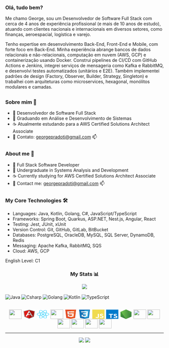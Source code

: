 ### Olá, tudo bem?
Me chamo George, sou um Desenvolvedor de Software Full Stack com cerca de 4 anos de experiência profissional (e mais de 10 anos de estudo), atuando com clientes nacionais e internacionais em diversos setores, como finanças, aeroespacial, logística e varejo.

Tenho expertise em desenvolvimento Back-End, Front-End e Mobile, com forte foco em Back-End. Minha experiência abrange bancos de dados relacionais e não-relacionais, computação em nuvem (AWS, GCP) e containerização usando Docker. Construi pipelines de CI/CD com GitHub Actions e Jenkins, integrei serviços de mensageria como Kafka e RabbitMQ, e desenvolvi testes automatizados (unitários e E2E). Também implementei padrões de design (Factory, Observer, Builder, Strategy, Singleton) e trabalhei com arquiteturas como microservices, hexagonal, monólitos modulares e camadas.
##
### Sobre mim 👋
- 🔭 Desenvolvedor de Software Full Stack
- 🚀 Graduando em Análise e Desenvolvimento de Sistemas
- ☕ Atualmente estudando para a AWS Certified Solutions Architect Associate
- 💬 Contato: georgepradoti@gmail.com 📫
##
### About me 👋
- 🔭 Full Stack Software Developer
- 🚀 Undergraduate in Systems Analysis and Development
- ☕ Currently studying for AWS Certified Solutions Architect Associate
- 💬 Contact me: georgepradoti@gmail.com 📫
##
### My Core Technologies 🛠️
- Languages: Java, Kotlin, Golang, C#, JavaScript/TypeScript
- Frameworks: Spring Boot, Quarkus, ASP.NET, Nest.js, Angular, React
- Testing: Jest, JUnit, xUnit
- Version Control: Git, GitHub, GitLab, BitBucket
- Databases: PostgreSQL, OracleDB, MySQL, SQL Server, DynamoDB, Redis
- Messaging: Apache Kafka, RabbitMQ, SQS
- Cloud: AWS, GCP

English Level: C1
<h3 align="center">My Stats 📊</h3>

<p align="center">
  <a href="https://github.com/anuraghazra/convoychat">
    <img height="200" src="https://github-readme-stats.vercel.app/api/top-langs?username=george-prado&layout=compact&langs_count=8&card_width=320&hide=javascript,html,scss,css" />
  </a>
</p>

![Java](https://img.shields.io/badge/java-%23ED8B00.svg?style=for-the-badge&logo=openjdk&logoColor=white)
![Csharp](https://img.shields.io/badge/C%23-239120?style=for-the-badge&logo=csharp&logoColor=white)
![Golang](https://img.shields.io/badge/Go-00ADD8?style=for-the-badge&logo=go&logoColor=white)
![Kotlin](https://img.shields.io/badge/Kotlin-B125EA?style=for-the-badge&logo=kotlin&logoColor=white)
![TypeScript](https://img.shields.io/badge/TypeScript-007ACC?style=for-the-badge&logo=typescript&logoColor=white)


<div align="center" style="display: inline_block;"><br>
  <img align="center" height="30" width="40" src="https://cdn.jsdelivr.net/gh/devicons/devicon/icons/dotnetcore/dotnetcore-original.svg" />
  <img align="center" height="30" width="40" src="https://raw.githubusercontent.com/devicons/devicon/master/icons/angularjs/angularjs-original.svg">
  <img align="center" height="30" width="40" src="https://raw.githubusercontent.com/devicons/devicon/master/icons/react/react-original.svg">
  <img align="center" height="30" width="40" src="https://cdn.jsdelivr.net/gh/devicons/devicon/icons/go/go-original.svg" />
  <img align="center" height="30" width="40" src="https://raw.githubusercontent.com/devicons/devicon/master/icons/html5/html5-original.svg">
  <img align="center" height="30" width="40" src="https://raw.githubusercontent.com/devicons/devicon/master/icons/css3/css3-original.svg">
  <img align="center" height="30" width="40" src="https://raw.githubusercontent.com/devicons/devicon/master/icons/javascript/javascript-plain.svg">
  <img align="center" height="30" width="40" src="https://raw.githubusercontent.com/devicons/devicon/master/icons/typescript/typescript-plain.svg">
  <img align="center" height="30" width="40" src="https://raw.githubusercontent.com/devicons/devicon/master/icons/nodejs/nodejs-original.svg">
  <img align="center" height="30" width="40" src="https://cdn.jsdelivr.net/gh/devicons/devicon/icons/python/python-original.svg" />
  <img align="center" height="30" width="40" src="https://cdn.jsdelivr.net/gh/devicons/devicon/icons/microsoftsqlserver/microsoftsqlserver-plain.svg" />
  <img align="center" height="30" width="40" src="https://cdn.jsdelivr.net/gh/devicons/devicon/icons/postgresql/postgresql-original.svg" />
  <img align="center" height="30" width="40" src="https://cdn.jsdelivr.net/gh/devicons/devicon/icons/redis/redis-original.svg" />
  <img align="center" height="30" width="40" src="https://cdn.jsdelivr.net/gh/devicons/devicon/icons/docker/docker-original.svg" />
  <img align="center" height="30" width="40" src="https://cdn.jsdelivr.net/gh/devicons/devicon/icons/azure/azure-original.svg" />
</div>


---

<div align="center"> 
  <a href="https://www.linkedin.com/in/george-prado-dev" target="_blank"><img src="https://img.shields.io/badge/-LinkedIn-%230077B5?style=for-the-badge&logo=linkedin&logoColor=white" target="_blank"></a>
  <a href="mailto:georgepradoti@gmail.com"> <img src="https://img.shields.io/badge/-Gmail-%23333?style=for-the-badge&logo=gmail&logoColor=white" target="_blank"></a> 
</div>

